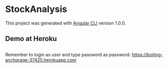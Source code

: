 # StockAnalysis

This project was generated with [Angular CLI](https://github.com/angular/angular-cli) version 1.0.0.



## Demo at Heroku
## 
Remember to login as user and type password as password.
https://boiling-anchorage-37425.herokuapp.com